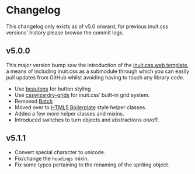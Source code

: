 # Changelog

This changelog only exists as of v5.0 onward, for previous inuit.css versions’
history please browse the commit logs.

## v5.0.0

This major version bump saw the introduction of the
[inuit.css web template](https://github.com/csswizardry/inuit.css-web-template),
a means of including inuit.css as a submodule through which you can easily pull
updates from GitHub whilst avoiding having to touch any library code.

* Use [beautons](https://github.com/csswizardry/beautons) for button styling
* Use [csswizardry-grids](https://github.com/csswizardry/csswizardry-grids) for
  inuit.css’ built-in grid system.
* Removed [Batch](http://adamwhitcroft.com/batch/)
* Moved over to [HTML5 Boilerplate](http://html5boilerplate.com/) style helper
  classes.
* Added a few more helper classes and mixins.
* Introduced switches to turn objects and abstractions on/off.

## v5.1.1

* Convert special character to unicode.
* Fix/change the `headings` mixin.
* Fix some typos pertaining to the renaming of the spriting object.
